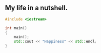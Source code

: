 ## My life in a nutshell.


```cpp
#include <iostream>

int main() 
{    
    main();
    std::cout << "Happiness" << std::endl;
}
